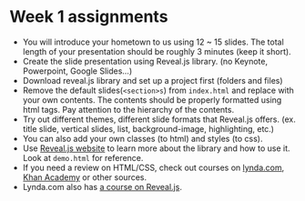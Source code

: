 # Week 1 assignments

- You will introduce your hometown to us using 12 ~ 15 slides. The total length of your presentation should be roughly 3 minutes (keep it short).
- Create the slide presentation using Reveal.js library. (no Keynote, Powerpoint, Google Slides...)
- Download reveal.js library and set up a project first (folders and files)
- Remove the default slides(`<section>s`) from `index.html` and replace with your own contents. The contents should be properly formatted using html tags. Pay attention to the hierarchy of the contents.
- Try out different themes, different slide formats that Reveal.js offers. (ex. title slide, vertical slides, list, background-image, highlighting, etc.)
- You can also add your own classes (to html) and styles (to css).
- Use [Reveal.js website](https://github.com/hakimel/reveal.js/) to learn more about the library and how to use it. Look at `demo.html` for reference.
- If you need a review on HTML/CSS, check out courses on [lynda.com](http://lynda.com), [Khan Academy](http:/khanacademy.com) or other sources.
- Lynda.com also has [a course on Reveal.js](https://www.lynda.com/CSS-tutorials/Online-Presentations-reveal-js/137904-2.html?srchtrk=index%3a1%0alinktypeid%3a2%0aq%3areveal.js%0apage%3a1%0as%3arelevance%0asa%3atrue%0aproducttypeid%3a2).

